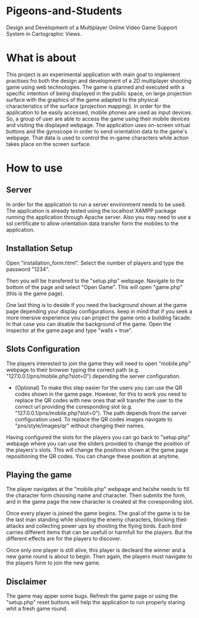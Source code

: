 # Pigeons-and-Students
Design and Development of a Multiplayer Online Video Game Support System in Cartographic Views.
# What is about
This project is an experimental application with main goal to implement practises fro both the design and development of a 2D multiplayer shooting game using web technologies. The game is planned and executed with a specific intention of being displayed in the public space, on large projection surface with the graphics of the game adapted to the physical characteristics of the surface (projection mapping). In order for the application to be easily accessed, mobile phones are used as input devices. So, a group of user are able to access the game using their mobile devices and visiting the displayed webpage. The application uses on-screen virtual buttons and the gyroscope in order to send orientation data to the game's webpage. That data is used to control the in-game characters while action takes place on the screen surface.
# How to use

## Server
In order for the application to run a server environment needs to be used. The application is already tested using the localhost XAMPP package running the application through Apache server. Also you may need to use a ssl certificate to allow orientation data transfer form the mobiles to the application.

## Installation Setup
Open "installation_form.html". Select the number of players and type the password "1234".

Then you will be transfered to the "setup.php" webpage. Navigate to the bottom of the page and select "Open Game". This will open "game.php" (this is the game page).

One last thing is to deside if you need the background shown at the game page depending your display configurations. keep in mind that if you seek a more imersive experience you can project the game onto a building facade. In that case you can disable the background of the game. Open the inspector at the game page and type "walls = true".

## Slots Configuration
The players interested to join the game they will need to open "mobile.php" webpage to their browser typing the correct path (e.g. "127.0.0.1/pns/mobile.php?slot=0") depending the server configuration.

- (Optional) To make this step easier for the users you can use the QR codes shown in the game page. However, for this to work you need to replace the QR codes with new ones that will transfer the user to the correct url providing the coresponding slot (e.g. "127.0.0.1/pns/mobile.php?slot=0"). The path depends from the server configuration used.
To replace the QR codes images navigate to "pns/style/images/qr" without changing their names. 

Having configured the slots for the players you can go back to "setup.php" webpage where you can use the sliders provided to change the position of the players's slots. This  will change the positions shown at the game page repositioning the QR codes. You can change these position at anytime. 

## Playing the game
The player navigates at the "mobile.php" webpage and he/she needs to fill the character form choosing name and character. Then submits the form, and in the game page the new character is created at the coresponding slot.

Once every player is joined the game begins. The goal of the game is to be the last man standing while shooting the enemy characters, blocking their attacks and collecting power ups by shooting the flying birds. Each bird carries different items that can be usefull or harmfull for the players. But the different effects are for the players to discover.  

Once only one player is still alive, this player is decleard the winner and a new game round is about to begin. Then again, the players must navigate to the players form to join the new game.

## Disclaimer
The game may apper some bugs. Refresh the game page or using the "setup.php" reset buttons will help the application to run properly staring whit a fresh game round. 
